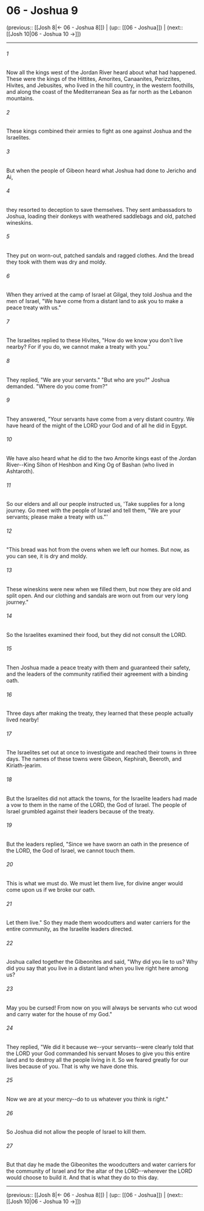 # 06 - Joshua 9

(previous:: [[Josh 8|← 06 - Joshua 8]]) | (up:: [[06 - Joshua]]) | (next:: [[Josh 10|06 - Joshua 10 →]])

***


###### 1 
Now all the kings west of the Jordan River heard about what had happened. These were the kings of the Hittites, Amorites, Canaanites, Perizzites, Hivites, and Jebusites, who lived in the hill country, in the western foothills, and along the coast of the Mediterranean Sea as far north as the Lebanon mountains. 

###### 2 
These kings combined their armies to fight as one against Joshua and the Israelites. 

###### 3 
But when the people of Gibeon heard what Joshua had done to Jericho and Ai, 

###### 4 
they resorted to deception to save themselves. They sent ambassadors to Joshua, loading their donkeys with weathered saddlebags and old, patched wineskins. 

###### 5 
They put on worn-out, patched sandals and ragged clothes. And the bread they took with them was dry and moldy. 

###### 6 
When they arrived at the camp of Israel at Gilgal, they told Joshua and the men of Israel, "We have come from a distant land to ask you to make a peace treaty with us." 

###### 7 
The Israelites replied to these Hivites, "How do we know you don't live nearby? For if you do, we cannot make a treaty with you." 

###### 8 
They replied, "We are your servants." "But who are you?" Joshua demanded. "Where do you come from?" 

###### 9 
They answered, "Your servants have come from a very distant country. We have heard of the might of the LORD your God and of all he did in Egypt. 

###### 10 
We have also heard what he did to the two Amorite kings east of the Jordan River--King Sihon of Heshbon and King Og of Bashan (who lived in Ashtaroth). 

###### 11 
So our elders and all our people instructed us, 'Take supplies for a long journey. Go meet with the people of Israel and tell them, "We are your servants; please make a treaty with us."' 

###### 12 
"This bread was hot from the ovens when we left our homes. But now, as you can see, it is dry and moldy. 

###### 13 
These wineskins were new when we filled them, but now they are old and split open. And our clothing and sandals are worn out from our very long journey." 

###### 14 
So the Israelites examined their food, but they did not consult the LORD. 

###### 15 
Then Joshua made a peace treaty with them and guaranteed their safety, and the leaders of the community ratified their agreement with a binding oath. 

###### 16 
Three days after making the treaty, they learned that these people actually lived nearby! 

###### 17 
The Israelites set out at once to investigate and reached their towns in three days. The names of these towns were Gibeon, Kephirah, Beeroth, and Kiriath-jearim. 

###### 18 
But the Israelites did not attack the towns, for the Israelite leaders had made a vow to them in the name of the LORD, the God of Israel. The people of Israel grumbled against their leaders because of the treaty. 

###### 19 
But the leaders replied, "Since we have sworn an oath in the presence of the LORD, the God of Israel, we cannot touch them. 

###### 20 
This is what we must do. We must let them live, for divine anger would come upon us if we broke our oath. 

###### 21 
Let them live." So they made them woodcutters and water carriers for the entire community, as the Israelite leaders directed. 

###### 22 
Joshua called together the Gibeonites and said, "Why did you lie to us? Why did you say that you live in a distant land when you live right here among us? 

###### 23 
May you be cursed! From now on you will always be servants who cut wood and carry water for the house of my God." 

###### 24 
They replied, "We did it because we--your servants--were clearly told that the LORD your God commanded his servant Moses to give you this entire land and to destroy all the people living in it. So we feared greatly for our lives because of you. That is why we have done this. 

###### 25 
Now we are at your mercy--do to us whatever you think is right." 

###### 26 
So Joshua did not allow the people of Israel to kill them. 

###### 27 
But that day he made the Gibeonites the woodcutters and water carriers for the community of Israel and for the altar of the LORD--wherever the LORD would choose to build it. And that is what they do to this day.

***

(previous:: [[Josh 8|← 06 - Joshua 8]]) | (up:: [[06 - Joshua]]) | (next:: [[Josh 10|06 - Joshua 10 →]])
